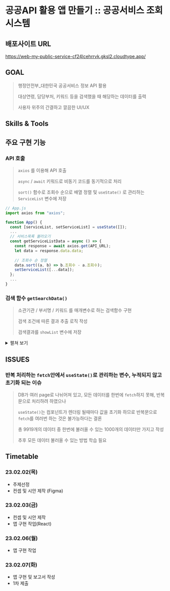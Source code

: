 # 공공API 활용 앱 만들기 :: 공공서비스 조회 시스템

## 배포사이트 URL
https://web-my-public-service-cf24lcehrrvk.gksl2.cloudtype.app/

## GOAL
> 행정안전부_대한민국 공공서비스 정보 API 활용
> 
> 대상연령, 담당부처, 키워드 등을 검색했을 때 해당하는 데이터를 출력
> 
> 사용자 위주의 간결하고 깔끔한 UI/UX

## Skills & Tools

## 주요 구현 기능
### API 호출
> `axios` 를 이용해 API 호출
> 
> `async` / `await` 키워드로 비동기 코드를 동기적으로 처리
>
> `sort()` 함수로 조회수 순으로 배열 정렬 및 `useState()` 로 관리하는 `ServiceList` 변수에 저장

  ```javascript
  // App.js
  import axios from "axios";

  function App() {
    const [serviceList, setServiceList] = useState([]);
    ...
    // 서비스목록 불러오기
    const getServiceListData = async () => {
      const response = await axios.get(API_URL);
      let data = response.data.data;
      
      // 조회수 순 정렬
      data.sort((a, b) => b.조회수 - a.조회수);
      setServiceList([...data]);
    };
    ...
  }
  ```
### 검색 함수 `getSearchData()`
> 소관기관 / 부서명 / 키워드 를 매개변수로 하는 검색함수 구현
>
> 검색 조건에 따른 결과 추출 로직 작성
>
> 검색결과를 `showList` 변수에 저장
<details>
  <summary>펼쳐 보기</summary>

  ```javascript
  // App.js
  // show리스트
  const [showList, setShowList] = useState([]);
  ...
  const getSearchData = (searchInput, selectedDepart, selectedSubDepart) => {
    // if문에서 출력할 변수 선언
    let selectedList = serviceList;
    if (
      // 기관/부서선택 [o] & 검색어입력 [o]
      selectedDepart.depart !== "소관기관" &&
      selectedSubDepart !== "부서명" &&
      searchInput.length !== 0
    ) {
      selectedList = selectedList.filter(
        (item) =>
          item.소관기관명 === selectedDepart.depart &&
          item.부서명 === selectedSubDepart &&
          item.서비스명.includes(searchInput)
      );
    } else if (
      // 기관/부서선택 [o] & 검색어입력 [x]
      selectedDepart.depart !== "소관기관" &&
      selectedSubDepart !== "부서명" &&
      searchInput.length === 0
    ) {
      selectedList = selectedList.filter(
        (item) =>
          item.소관기관명 === selectedDepart.depart &&
          item.부서명 === selectedSubDepart
      );
    } else if (
      // 기관[o] & 부서 [x] & 검색어입력 [x]
      selectedDepart.depart !== "소관기관" &&
      selectedSubDepart === "부서명" &&
      searchInput.length === 0
    ) {
      selectedList = selectedList.filter(
        (item) => item.소관기관명 === selectedDepart.depart
      );
    } else if (
      // 기관[o] & 부서 [x] & 검색어입력 [o]
      selectedDepart.depart !== "소관기관" &&
      selectedSubDepart === "부서명" &&
      searchInput.length !== 0
    ) {
      selectedList = selectedList.filter(
        (item) =>
          item.소관기관명 === selectedDepart.depart &&
          item.서비스명.includes(searchInput)
      );
    } else if (
      // 기관[x] & 부서 [x] & 검색어입력 [o]
      selectedDepart.depart === "소관기관" &&
      selectedSubDepart === "부서명" &&
      searchInput.length !== 0
    ) {
      selectedList = selectedList.filter((item) =>
        item.서비스명.includes(searchInput)
      );
    } else if (
      // 기관[x] & 부서 [x] & 검색어입력 [x]
      selectedDepart.depart === "소관기관" &&
      selectedSubDepart === "부서명" &&
      searchInput.length === 0
    ) {
    }
    setShowList([...selectedList]);
  };
  ```
</details>

## ISSUES

### 반복 처리하는 `fetch`안에서 `useState()`로 관리하는 변수, 누적되지 않고 초기화 되는 이슈
> DB가 여러 page로 나뉘어져 있고, 모든 데이터를 한번에 `fetch`하지 못해, 반복문으로 처리하려 하였으나
>
> `useState()`는 컴포넌트가 렌더링 될때마다 값을 초기화 하므로 반복문으로 `fetch`를 여러번 하는 것은 불가능하다는 결론
>
> 총 9919개의 데이터 중 한번에 불러올 수 있는 1000개의 데이터만 가지고 작성
>
> 추후 모든 데이터 불러올 수 있는 방법 학습 필요

## Timetable

### 23.02.02(목)
- 주제선정
- 컨셉 및 시안 제작 (Figma)

### 23.02.03(금)
- 컨셉 및 시안 제작
- 앱 구현 작업(React)

### 23.02.06(월)
- 앱 구현 작업

### 23.02.07(화)
- 앱 구현 및 보고서 작성
- 1차 제출